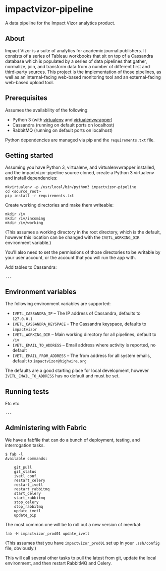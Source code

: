 impactvizor-pipeline
====================

A data pipeline for the Impact Vizor analytics product.

About
-----

Impact Vizor is a suite of analytics for academic journal publishers. It consists of a series of Tableau workbooks that
sit on top of a Cassandra database which is populated by a series of data pipelines that gather, normalize, join, and
transform data from a number of different first and third-party sources. This project is the implementation of those
pipelines, as well as an internal-facing web-based monitoring tool and an external-facing web-based upload tool.

Prerequisites
-------------

Assumes the availability of the following:

* Python 3 (with [virtualenv](https://virtualenv.pypa.io) and [virtualenvwrapper](http://virtualenvwrapper.readthedocs.org))
* Cassandra (running on default ports on localhost)
* RabbitMQ (running on default ports on localhost)

Python dependencies are managed via pip and the `requirements.txt` file.

Getting started
---------------

Assuming you have Python 3, virtualenv, and virtualenvwrapper installed, and the impactvizor-pipeline source cloned,
create a Python 3 virtualenv and install dependencies:

	mkvirtualenv -p /usr/local/bin/python3 impactvizor-pipeline	
    cd <source_root>
	pip install -r requirements.txt

Create working directories and make them writeable:

    mkdir /iv
    mkdir /iv/incoming
    mkdir /iv/working

(This assumes a working directory in the root directory, which is the default, however this location can be changed with
the `IVETL_WORKING_DIR` environment variable.)

You'll also need to set the permissions of those directories to be writable by your user account, or the account that
you will run the app with.

Add tables to Cassandra:

    ...

Environment variables
---------------------

The following environment variables are supported:

* `IVETL_CASSANDRA_IP` – The IP address of Cassandra, defaults to `127.0.0.1`
* `IVETL_CASSANDRA_KEYSPACE` - The Cassandra keyspace, defaults to `impactvizor`
* `IVETL_WORKING_DIR` – Main working directory for all pipelines, default to `/iv`
* `IVETL_EMAIL_TO_ADDRESS` – Email address where activity is reported, no default
* `IVETL_EMAIL_FROM_ADDRESS` – The from address for all system emails, default to `impactvizor@highwire.org`

The defaults are a good starting place for local development, however `IVETL_EMAIL_TO_ADDRESS` has no default and must
be set.

Running tests
-------------

Etc etc

    ...

Administering with Fabric
-------------------------

We have a fabfile that can do a bunch of deployment, testing, and interrogation tasks.

    $ fab -l
    Available commands:

        git_pull
        git_status
        ivetl_conf
        restart_celery
        restart_ivetl
        restart_rabbitmq
        start_celery
        start_rabbitmq
        stop_celery
        stop_rabbitmq
        update_ivetl
        update_pip

The most common one will be to roll out a new version of meerkat:

    fab -H impactvizor_prod01 update_ivetl

(This assumes that you have `impactvizor_prod01` set up in your `.ssh/config` file, obviously.)

This will call several other tasks to pull the latest from git, update the local environment, and then
restart RabbitMQ and Celery.